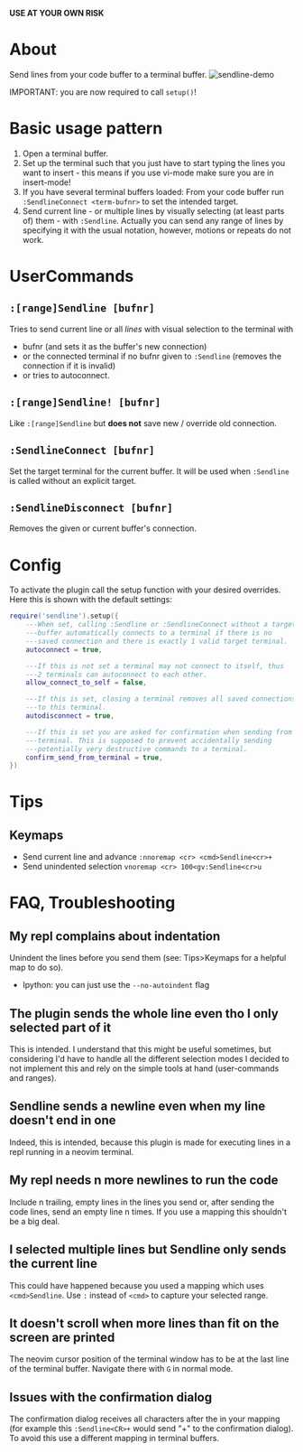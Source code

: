 **USE AT YOUR OWN RISK**

# About
Send lines from your code buffer to a terminal buffer.
![sendline-demo](https://github.com/herrvonvoid/sendline/assets/46503017/332fad70-aa2c-4ecc-abf6-b394e433eccc)

IMPORTANT: you are now required to call `setup()`!

# Basic usage pattern

1. Open a terminal buffer.
2. Set up the terminal such that you just have to start typing the lines
   you want to insert - this means if you use vi-mode make sure you are
   in insert-mode!
3. If you have several terminal buffers loaded: From your code buffer
   run `:SendlineConnect <term-bufnr>` to set the intended target.
4. Send current line - or multiple lines by visually selecting (at least
   parts of) them - with `:Sendline`. Actually you can send any range of
   lines by specifying it with the usual notation, however, motions or
   repeats do not work.

# UserCommands
## `:[range]Sendline [bufnr]`
Tries to send current line or all *lines* with visual selection
to the terminal with
  * bufnr (and sets it as the buffer's new connection)
  * or the connected terminal if no bufnr given to `:Sendline` (removes
    the connection if it is invalid)
  * or tries to autoconnect.

## `:[range]Sendline! [bufnr]`
Like `:[range]Sendline` but **does not** save new / override old
connection.

## `:SendlineConnect [bufnr]`
Set the target terminal for the current buffer. It will be used when
`:Sendline` is called without an explicit target.

## `:SendlineDisconnect [bufnr]`
Removes the given or current buffer's connection.

# Config
To activate the plugin call the setup function with your desired
overrides. Here this is shown with the default settings:
```lua
require('sendline').setup({
    ---When set, calling :Sendline or :SendlineConnect without a target
    ---buffer automatically connects to a terminal if there is no
    ---saved connection and there is exactly 1 valid target terminal.
    autoconnect = true,

    ---If this is not set a terminal may not connect to itself, thus
    ---2 terminals can autoconnect to each other.
    allow_connect_to_self = false,

    ---If this is set, closing a terminal removes all saved connections
    ---to this terminal.
    autodisconnect = true,

    ---If this is set you are asked for confirmation when sending from a
    ---terminal. This is supposed to prevent accidentally sending
    ---potentially very destructive commands to a terminal.
    confirm_send_from_terminal = true,
})
```

# Tips
## Keymaps

* Send current line and advance `:nnoremap <cr> <cmd>Sendline<cr>+`
* Send unindented selection `vnoremap <cr> 100<gv:Sendline<cr>u`

# FAQ, Troubleshooting
## My repl complains about indentation
Unindent the lines before you send them (see: Tips>Keymaps for a helpful
map to do so).

* Ipython: you can just use the `--no-autoindent` flag

## The plugin sends the whole line even tho I only selected part of it
This is intended. I understand that this might be useful sometimes, but
considering I'd have to handle all the different selection modes I
decided to not implement this and rely on the simple tools at hand
(user-commands and ranges).

## Sendline sends a newline even when my line doesn't end in one
Indeed, this is intended, because this plugin is made for executing
lines in a repl running in a neovim terminal.

## My repl needs n more newlines to run the code
Include n trailing, empty lines in the lines you send or, after sending
the code lines, send an empty line n times. If you use a mapping this
shouldn't be a big deal.

## I selected multiple lines but Sendline only sends the current line
This could have happened because you used a mapping which uses
`<cmd>Sendline`. Use `:` instead of `<cmd>` to capture your selected
range.

## It doesn't scroll when more lines than fit on the screen are printed
The neovim cursor position of the terminal window has to be at the last
line of the terminal buffer. Navigate there with `G` in normal mode.

## Issues with the confirmation dialog
The confirmation dialog receives all characters after the <CR> in your
mapping (for example this `:Sendline<CR>+` would send "+" to the
confirmation dialog). To avoid this use a different mapping in terminal
buffers.
